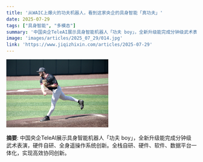 ```yaml
---
title: '从WAIC上爆火的功夫机器人，看到这家央企的具身智能「真功夫」'
date: 2025-07-29
tags: ["具身智能", "多模态"]
summary: '中国央企TeleAI展示具身智能机器人「功夫 boy」，全新升级能完成分钟级武术表演，硬件自研、全身遥操作系统创新。全栈自研、硬件、软件、数据平台一体化，实现高效协同创新。'
image: 'images/articles/2025_07_29/014.jpg'
link: 'https://www.jiqizhixin.com/articles/2025-07-29'
---
```

![从WAIC上爆火的功夫机器人，看到这家央企的具身智能「真功夫」](images/articles/2025_07_29/014.jpg)

**摘要**: 中国央企TeleAI展示具身智能机器人「功夫 boy」，全新升级能完成分钟级武术表演，硬件自研、全身遥操作系统创新。全栈自研、硬件、软件、数据平台一体化，实现高效协同创新。
